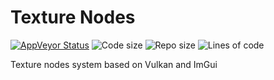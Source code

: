# Texture Nodes

[![AppVeyor Status](https://img.shields.io/appveyor/build/hooyuser/texturenodes?logo=AppVeyor&label=AppVeyor)](https://ci.appveyor.com/project/hooyuser/texturenodes/branch/master)
![Code size](https://img.shields.io/github/languages/code-size/hooyuser/texturenodes)
![Repo size](https://img.shields.io/github/repo-size/hooyuser/texturenodes)
![Lines of code](https://tokei.rs/b1/github/hooyuser/texturenodes)

Texture nodes system based on Vulkan and ImGui
